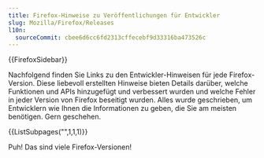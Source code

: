 ```yaml
---
title: Firefox-Hinweise zu Veröffentlichungen für Entwickler
slug: Mozilla/Firefox/Releases
l10n:
  sourceCommit: cbee6d6cc6fd2313cffecebf9d33316ba473526c
---
```


{{FirefoxSidebar}}

Nachfolgend finden Sie Links zu den Entwickler-Hinweisen für jede Firefox-Version. Diese liebevoll erstellten Hinweise bieten Details darüber, welche Funktionen und APIs hinzugefügt und verbessert wurden und welche Fehler in jeder Version von Firefox beseitigt wurden. Alles wurde geschrieben, um Entwicklern wie Ihnen die Informationen zu geben, die Sie am meisten benötigen. Gern geschehen.

{{ListSubpages("",1,1,1)}}

Puh! Das sind viele Firefox-Versionen!
